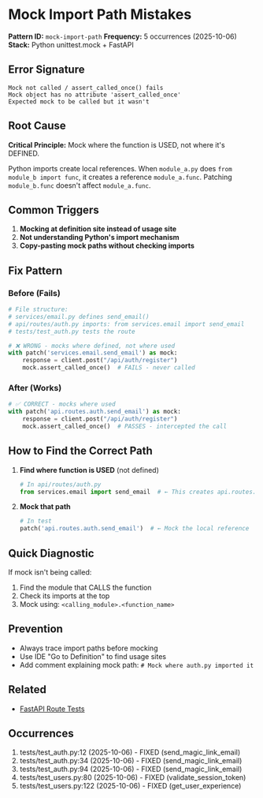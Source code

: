 # Mock Import Path Mistakes

**Pattern ID:** `mock-import-path`
**Frequency:** 5 occurrences (2025-10-06)
**Stack:** Python unittest.mock + FastAPI

## Error Signature

```
Mock not called / assert_called_once() fails
Mock object has no attribute 'assert_called_once'
Expected mock to be called but it wasn't
```

## Root Cause

**Critical Principle:** Mock where the function is USED, not where it's DEFINED.

Python imports create local references. When `module_a.py` does `from module_b import func`,
it creates a reference `module_a.func`. Patching `module_b.func` doesn't affect `module_a.func`.

## Common Triggers

1. **Mocking at definition site instead of usage site**
2. **Not understanding Python's import mechanism**
3. **Copy-pasting mock paths without checking imports**

## Fix Pattern

### Before (Fails)
```python
# File structure:
# services/email.py defines send_email()
# api/routes/auth.py imports: from services.email import send_email
# tests/test_auth.py tests the route

# ❌ WRONG - mocks where defined, not where used
with patch('services.email.send_email') as mock:
    response = client.post("/api/auth/register")
    mock.assert_called_once()  # FAILS - never called
```

### After (Works)
```python
# ✅ CORRECT - mocks where used
with patch('api.routes.auth.send_email') as mock:
    response = client.post("/api/auth/register")
    mock.assert_called_once()  # PASSES - intercepted the call
```

## How to Find the Correct Path

1. **Find where function is USED** (not defined)
   ```python
   # In api/routes/auth.py
   from services.email import send_email  # ← This creates api.routes.auth.send_email
   ```

2. **Mock that path**
   ```python
   # In test
   patch('api.routes.auth.send_email')  # ← Mock the local reference
   ```

## Quick Diagnostic

If mock isn't being called:
1. Find the module that CALLS the function
2. Check its imports at the top
3. Mock using: `<calling_module>.<function_name>`

## Prevention

- Always trace import paths before mocking
- Use IDE "Go to Definition" to find usage sites
- Add comment explaining mock path: `# Mock where auth.py imported it`

## Related

- [FastAPI Route Tests](../stack_guides/fastapi_route_tests.md#the-import-path-rule)

## Occurrences

1. tests/test_auth.py:12 (2025-10-06) - FIXED (send_magic_link_email)
2. tests/test_auth.py:34 (2025-10-06) - FIXED (send_magic_link_email)
3. tests/test_auth.py:94 (2025-10-06) - FIXED (send_magic_link_email)
4. tests/test_users.py:80 (2025-10-06) - FIXED (validate_session_token)
5. tests/test_users.py:122 (2025-10-06) - FIXED (get_user_experience)

